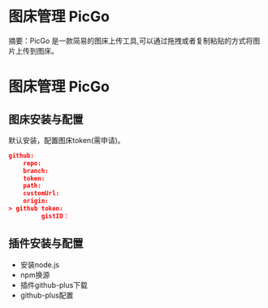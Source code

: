 # 图床管理 PicGo

摘要：PicGo 是一款简易的图床上传工具,可以通过拖拽或者复制粘贴的方式将图片上传到图床。
<!--more-->

# 图床管理 PicGo
## 图床安装与配置
默认安装，配置图床token(需申请)。
```json
github:
	repo:
	branch:
	token:
	path:
	customUrl:
	origin:
> github token:  
		 gistID：
```
## 插件安装与配置
- 安装node.js
- npm换源
- 插件github-plus下载
- github-plus配置
